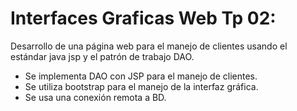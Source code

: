 # Interfaces Graficas Web Tp 02:

Desarrollo de una página web para el manejo de clientes usando el estándar java jsp y el patrón de trabajo DAO.
- Se implementa DAO con JSP para el manejo de clientes.
- Se utiliza bootstrap para el manejo de la interfaz gráfica.
- Se usa una conexión remota a BD.

